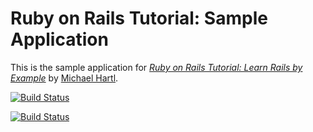 # Ruby on Rails Tutorial: Sample Application

This is the sample application for
[*Ruby on Rails Tutorial: Learn Rails by Example*](http://railstutorial.org/)
by [Michael Hartl](http://michaelhartl.com/).

[![Build Status](https://travis-ci.org/jasnow/sample_app_3_2.png)](https://travis-ci.org/jasnow/sample_app_3_2)

[![Build Status](https://gemnasium.com/jasnow/atlrug4.png?travis)](https://gemnasium.com/jasnow/atlrug4.png?travis)
